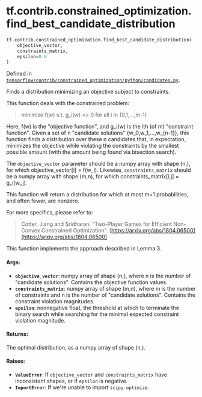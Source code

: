 <div itemscope itemtype="http://developers.google.com/ReferenceObject">
<meta itemprop="name" content="tf.contrib.constrained_optimization.find_best_candidate_distribution" />
<meta itemprop="path" content="Stable" />
</div>

# tf.contrib.constrained_optimization.find_best_candidate_distribution

``` python
tf.contrib.constrained_optimization.find_best_candidate_distribution(
    objective_vector,
    constraints_matrix,
    epsilon=0.0
)
```



Defined in [`tensorflow/contrib/constrained_optimization/python/candidates.py`](https://www.tensorflow.org/code/tensorflow/contrib/constrained_optimization/python/candidates.py).

Finds a distribution minimizing an objective subject to constraints.

This function deals with the constrained problem:

> minimize f(w)
> s.t. g_i(w) <= 0 for all i in {0,1,...,m-1}

Here, f(w) is the "objective function", and g_i(w) is the ith (of m)
"constraint function". Given a set of n "candidate solutions"
{w_0,w_1,...,w_{n-1}}, this function finds a distribution over these n
candidates that, in expectation, minimizes the objective while violating
the constraints by the smallest possible amount (with the amount being found
via bisection search).

The `objective_vector` parameter should be a numpy array with shape (n,), for
which objective_vector[i] = f(w_i). Likewise, `constraints_matrix` should be a
numpy array with shape (m,n), for which constraints_matrix[i,j] = g_i(w_j).

This function will return a distribution for which at most m+1 probabilities,
and often fewer, are nonzero.

For more specifics, please refer to:

> Cotter, Jiang and Sridharan. "Two-Player Games for Efficient Non-Convex
> Constrained Optimization".
> [https://arxiv.org/abs/1804.06500](https://arxiv.org/abs/1804.06500)

This function implements the approach described in Lemma 3.

#### Args:

* <b>`objective_vector`</b>: numpy array of shape (n,), where n is the number of
    "candidate solutions". Contains the objective function values.
* <b>`constraints_matrix`</b>: numpy array of shape (m,n), where m is the number of
    constraints and n is the number of "candidate solutions". Contains the
    constraint violation magnitudes.
* <b>`epsilon`</b>: nonnegative float, the threshold at which to terminate the binary
    search while searching for the minimal expected constraint violation
    magnitude.


#### Returns:

The optimal distribution, as a numpy array of shape (n,).


#### Raises:

* <b>`ValueError`</b>: If `objective_vector` and `constraints_matrix` have inconsistent
    shapes, or if `epsilon` is negative.
* <b>`ImportError`</b>: If we're unable to import `scipy.optimize`.